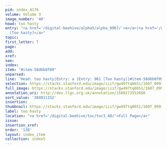 ```yaml
---
pid: index_4176
volume: Volume 3
image_number: '48'
head: too hasty
entry: "<a href='/digital-beehive/alpha5/alpha_0967/'>a</a>|<a href='/digital-beehive/num4/num_1282/'>961
  [Too hasty]</a>"
topic:
first_letter: T
page:
add:
xref:
see:
index:
item: "#item-58d6b0f09"
unparsed:
line: 'Head: too hasty|Entry: a |Entry: 961 [Too hasty]|#item-58d6b0f09'
selection: https://stacks.stanford.edu/image/iiif/gw497tq8651/1607_0991/478,1152,481,150/full/0/default.jpg
full_image: https://stacks.stanford.edu/image/iiif/gw497tq8651/1607_0991/full/full/0/default.jpg
annotation_uri: http://dev.llgc.org.uk/annotation/1560273552660
sort_value: '304811152'
insertion:
thumbnail: https://stacks.stanford.edu/image/iiif/gw497tq8651/1607_0991/478,1152,481,150/150,/0/default.jpg
label: too hasty
location: "<a href='/digital-beehive/toc/toc3_48/'>Full Page</a>"
issue:
insertion_xref:
order: '138'
layout: index_item
collection: index5
---
```

